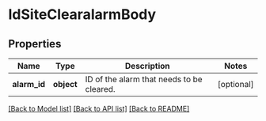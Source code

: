 # IdSiteClearalarmBody

## Properties
Name | Type | Description | Notes
------------ | ------------- | ------------- | -------------
**alarm_id** | **object** | ID of the alarm that needs to be cleared. | [optional] 

[[Back to Model list]](../README.md#documentation-for-models) [[Back to API list]](../README.md#documentation-for-api-endpoints) [[Back to README]](../README.md)

